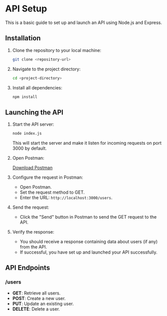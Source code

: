 # API Setup

This is a basic guide to set up and launch an API using Node.js and Express.

## Installation

1. Clone the repository to your local machine:

    ```bash
    git clone <repository-url>
    ```

2. Navigate to the project directory:

    ```bash
    cd <project-directory>
    ```

3. Install all dependencies:

    ```bash
    npm install
    ```

## Launching the API

1. Start the API server:

    ```bash
    node index.js
    ```

    This will start the server and make it listen for incoming requests on port 3000 by default.

2. Open Postman:

    [Download Postman](https://www.postman.com/downloads/)

3. Configure the request in Postman:

    - Open Postman.
    - Set the request method to GET.
    - Enter the URL: `http://localhost:3000/users`.

4. Send the request:

    - Click the "Send" button in Postman to send the GET request to the API.

5. Verify the response:

    - You should receive a response containing data about users (if any) from the API.
    - If successful, you have set up and launched your API successfully.

## API Endpoints

### /users

- **GET**: Retrieve all users.
- **POST**: Create a new user.
- **PUT**: Update an existing user.
- **DELETE**: Delete a user.